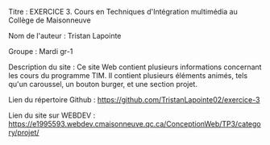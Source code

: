 Titre : EXERCICE 3. Cours en Techniques d'Intégration multimédia au Collège de Maisonneuve

Nom de l'auteur : Tristan Lapointe

Groupe : Mardi gr-1

Description du site : Ce site Web contient plusieurs informations concernant les cours du programme TIM. Il contient plusieurs éléments animés, tels qu'un caroussel, un bouton burger, et une section projet.

Lien du répertoire Github : https://github.com/TristanLapointe02/exercice-3

Lien du site sur WEBDEV : https://e1995593.webdev.cmaisonneuve.qc.ca/ConceptionWeb/TP3/category/projet/